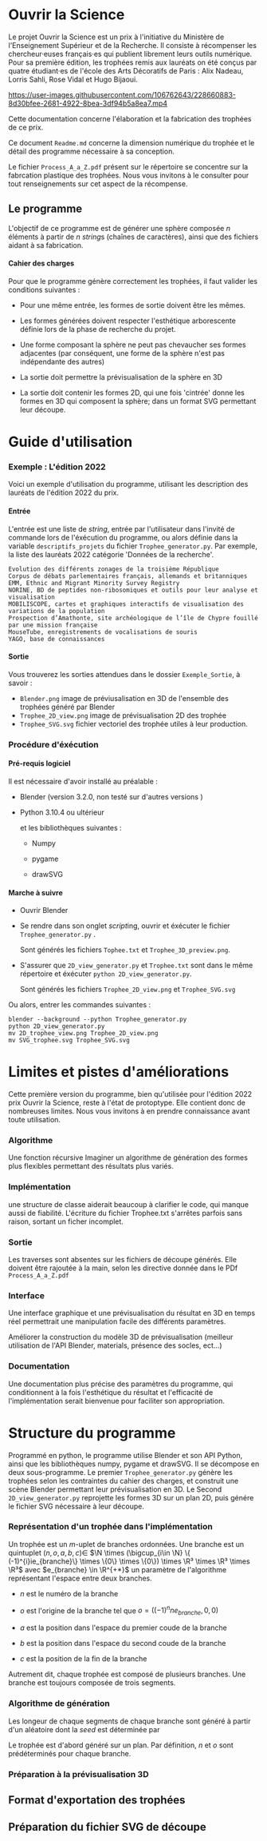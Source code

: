 # Ouvrir la Science

Le projet Ouvrir la Science est un prix à l'initiative  du Ministère de l'Enseignement Supérieur et de la Recherche. Il consiste à récompenser les chercheur·euses français·es qui publient librement leurs outils numérique.  Pour sa première édition,  les trophées remis aux lauréats on été conçus par quatre étudiant·es de l'école des Arts Décoratifs de Paris :  Alix Nadeau, Lorris Sahli, Rose Vidal et Hugo Bijaoui.

https://user-images.githubusercontent.com/106762643/228660883-8d30bfee-2681-4922-8bea-3df94b5a8ea7.mp4


Cette documentation concerne l'élaboration et la fabrication des trophées de ce prix. 

Ce document `Readme.md` concerne la dimension numérique du trophée et le détail des programme nécessaire à sa conception. 

Le fichier `Process_A_a_Z.pdf` présent sur le répertoire se concentre sur la fabrcation plastique des trophées. Nous vous invitons à le consulter pour tout renseignements sur cet aspect de la récompense.

## Le programme

L'objectif de ce programme est de générer une sphère composée $n$ éléments à partir de $n$ *string*s (chaînes de caractères), ainsi que des fichiers aidant à sa fabrication. 

#### Cahier des charges

Pour que le programme génère correctement les trophées, il faut valider les conditions suivantes : 

* Pour une même entrée, les formes de sortie doivent être les mêmes.

* Les formes générées doivent respecter l'esthétique arborescente définie lors de la phase de recherche du projet. 

* Une forme composant la sphère ne peut pas chevaucher ses formes adjacentes (par conséquent, une forme de la sphère n'est pas indépendante des autres)

* La sortie doit permettre la prévisualisation de la sphère en 3D

* La sortie doit contenir les formes 2D, qui une fois 'cintrée' donne les formes en 3D qui composent la sphère; dans un format SVG permettant leur découpe. 

# Guide d'utilisation

### Exemple : L'édition 2022

Voici un exemple d'utilisation du programme, utilisant les description des lauréats de l'édition 2022 du prix. 

#### Entrée

L'entrée est une liste de *string*, entrée par l'utilisateur dans l'invité de commande lors de l'éxécution du programme, ou alors définie dans la variable `descriptifs_projets` du fichier `Trophee_generator.py`. Par exemple, la liste des lauréats 2022 catégorie 'Données de la recherche'.

```
Evolution des différents zonages de la troisième République
Corpus de débats parlementaires français, allemands et britanniques 
EMM, Ethnic and Migrant Minority Survey Registry
NORINE, BD de peptides non-ribosomiques et outils pour leur analyse et visualisation
MOBILISCOPE, cartes et graphiques interactifs de visualisation des variations de la population
Prospection d’Amathonte, site archéologique de l’île de Chypre fouillé par une mission française
MouseTube, enregistrements de vocalisations de souris
YAGO, base de connaissances
```
#### Sortie

Vous trouverez les sorties attendues dans le dossier `Exemple_Sortie`, à savoir : 
* `Blender.png` image de préviusalisation en 3D de l'ensemble des trophées généré par Blender
* `Trophee_2D_view.png` image de prévisualisation 2D des trophée
* `Trophee_SVG.svg` fichier vectoriel des trophée utiles à leur production.

### Procédure d'éxécution

#### Pré-requis logiciel

Il est nécessaire d'avoir installé au préalable :

* Blender (version 3.2.0, non testé sur d'autres versions )

* Python 3.10.4 ou ultérieur 
  
  et les bibliothèques suivantes : 
  
  * Numpy
  
  * pygame
  
  * drawSVG

#### Marche à suivre

* Ouvrir Blender

* Se rendre dans son onglet *script*ing, ouvrir et éxécuter le fichier `Trophee_generator.py` . 
  
  Sont générés les fichiers `Tophee.txt` et `Trophee_3D_preview.png`.

* S'assurer que `2D_view_generator.py` et `Trophee.txt` sont dans le même répertoire et éxécuter `python 2D_view_generator.py`.
  
  Sont générés les fichiers `Trophee_2D_view.png` et `Trophee_SVG.svg`
  
Ou alors, entrer les commandes suivantes : 
  ```
  blender --background --python Trophee_generator.py
  python 2D_view_generator.py
  mv 2D_trophee_view.png Trophee_2D_view.png
  mv SVG_trophee.svg Trophee_SVG.svg
  ```

# Limites et pistes d'améliorations

Cette première version du programme, bien qu'utilisée pour l'édition 2022 prix Ouvrir la Science, reste à l'état de protoptype. Elle contient donc de nombreuses limites. Nous vous invitons à en prendre connaissance avant toute utilisation.

### Algorithme

Une fonction récursive
Imaginer un algorithme de génération des formes plus flexibles permettant des résultats plus variés. 

### Implémentation

une structure de classe aiderait beaucoup à clarifier le code, qui manque aussi de fiabilité.
L'écriture du fichier Trophee.txt s'arrêtes parfois sans raison, sortant un ficher incomplet.

### Sortie

Les traverses sont absentes sur les fichiers de découpe générés. Elle doivent être rajoutée à la main, selon les directive donnée dans le PDf `Process_A_a_Z.pdf`

### Interface

Une interface graphique et une prévisualisation du résultat en 3D en temps réel permettrait une manipulation facile des différents paramètres.

Améliorer la construction du modèle 3D de prévisualisation (meilleur utilisation de l'API Blender, materials, présence des socles, ect...)

### Documentation

Une documentation plus précise des paramètres du programme, qui conditionnent à la fois l'esthétique du résultat et l'efficacité de l'implémentation serait bienvenue pour faciliter son appropriation.


# Structure du programme

Programmé en python, le programme utilise Blender et son API Python, ainsi que les bibliothèques numpy, pygame et drawSVG. Il se décompose en deux sous-programme.
Le premier `Trophee_generator.py` génère les trophées selon les contraintes du cahier des charges, et construit une scène Blender permettant leur prévisualisation en 3D.
Le Second `2D_view_generator.py` reprojette les formes 3D sur un plan 2D, puis génére le fichier SVG nécessaire à leur découpe. 

### Représentation d'un trophée dans l'implémentation

Un trophée est un $m$-uplet de branches ordonnées. Une branche est un quintuplet $(n,o,a,b,c) \in$ $\N \times (\bigcup_{i\in \N} \{ (-1)^{i}ie_{branche}\} \times \{0\} \times \{0\}) \times \R³ \times \R³ \times \R³$  avec $e_{branche} \in \R^{+*}$ un paramètre de l'algorithme représentant l'espace entre deux branches. 

- $n$ est le numéro de la branche 

- $o$ est l'origine de la branche tel que $o=((-1)^n ne_{branche},0,0)$

- $a$ est la position dans l'espace du premier coude de la branche

- $b$ est la position dans l'espace du second coude de la branche

- $c$ est la position de la fin de la branche

Autrement dit, chaque trophée est composé de plusieurs branches. Une branche est toujours composée de trois segments.

### Algorithme de génération

Les longeur de chaque segments de chaque branche sont généré à partir d'un aléatoire dont la *seed* est déterminée par 

Le trophée est d'abord généré sur un plan. Par définition, $n$ et $o$ sont prédéterminés pour chaque branche. 

### Préparation à la prévisualisation 3D

## Format d'exportation des trophées

## Préparation du fichier SVG de découpe


